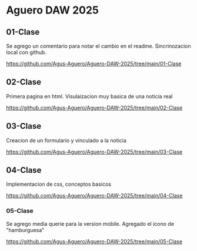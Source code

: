 # Aguero DAW 2025
## 01-Clase
Se agrego un comentario para notar el cambio en el readme. Sincrinozacion local con github.

https://github.com/Agus-Aguero/Aguero-DAW-2025/tree/main/01-Clase

## 02-Clase
Primera pagina en html. Visulaizacion muy basica de una noticia real

https://github.com/Agus-Aguero/Aguero-DAW-2025/tree/main/02-Clase

## 03-Clase
Creacion de un formulario y vinculado a la noticia

https://github.com/Agus-Aguero/Aguero-DAW-2025/tree/main/03-Clase

## 04-Clase
Implementacion de css, conceptos basicos

https://github.com/Agus-Aguero/Aguero-DAW-2025/tree/main/04-Clase

### 05-Clase
Se agrego media querie para la version mobile. Agregado el icono de "hamburguesa"

https://github.com/Agus-Aguero/Aguero-DAW-2025/tree/main/05-Clase

